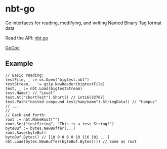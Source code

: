 # nbt-go

Go interfaces for reading, modifying, and writing Named Binary Tag format data

Read the API:  [nbt.go](https://github.com/mischanix/nbt-go/blob/master/nbt.go)

[GoDoc](http://godoc.org/github.com/Mischanix/nbt-go)

## Example

    // Basic reading:
    testFile, _ := os.Open("bigtest.nbt")
    testStream, _ := gzip.NewReader(bigtestFile)
    test, _ := nbt.Load(bigtestStream)
    test.Name() // "Level"
    test.At("shortTest").Short() // int16(32767)
    test.Path("nested compound test/ham/name").StringData() // "Hampus"
    // ...
    //
    // Back and forth:
    root := nbt.MakeRoot("")
    root.Set("testString", "This is a test String!")
    byteBuf := bytes.NewBuffer(...)
    root.Save(byteBuf)
    byteBuf.Bytes() // [10 0 0 8 0 10 116 101 ...]
    nbt.Load(bytes.NewBuffer(byteBuf.Bytes())) // Same as root
